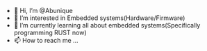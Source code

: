 - 👋 Hi, I’m @Abunique
- 👀 I’m interested in Embedded systems(Hardware/Firmware)
- 🌱 I’m currently learning all about embedded systems(Specifically programming RUST now)
- 📫 How to reach me ...

<!---
Abunique/Abunique is a ✨ special ✨ repository because its `README.md` (this file) appears on your GitHub profile.
You can click the Preview link to take a look at your changes.
--->
